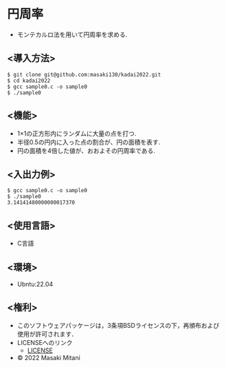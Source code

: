 # 円周率
* モンテカルロ法を用いて円周率を求める.

## <導入方法>
```
$ git clone git@github.com:masaki130/kadai2022.git
$ cd kadai2022
$ gcc sample0.c -o sample0
$ ./sample0
```

## <機能>
* 1×1の正方形内にランダムに大量の点を打つ.
* 半径0.5の円内に入った点の割合が、円の面積を表す.
* 円の面積を4倍した値が、おおよその円周率である.

## <入出力例>
```
$ gcc sample0.c -o sample0
$ ./sample0
3.14141480000000017370

```

## <使用言語>
* C言語
## <環境>
* Ubntu:22.04
## <権利>
* このソフトウェアパッケージは，3条項BSDライセンスの下，再頒布および使用が許可されます．
* LICENSEへのリンク
    * [LICENSE](https://github.com/masaki130/kadai2022/blob/main/LICENSE)
* © 2022 Masaki Mitani
